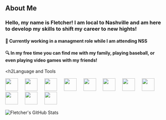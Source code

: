 <h2>About Me</h2>

<h3>Hello, my name is Fletcher! I am local to Nashville and am here to develop my skills to shift my career to new hights!</h3>

<h4>🏢 Currently working in a managment role while I am attending NSS</h4> 
<h4>🔍 In my free time you can find me with my family, playing baseball, or even playing video games with my friends!</h4> 

<h2Language and Tools</h2>

<div align="left"> 
     <img src="https://camo.githubusercontent.com/83332cff730c24fb7829ea5ff814d2629572848a0881cf9a60222ef296263782/68747470733a2f2f736b696c6c69636f6e732e6465762f69636f6e733f693d6a73" height="40" />
     <img width="14" />
     <img src="https://camo.githubusercontent.com/f2ce4039c99cf35adde738583ab0fbcd60eaafccf1e949884bda91d0b5c819ce/68747470733a2f2f63646e2e6a7364656c6976722e6e65742f67682f64657669636f6e732f64657669636f6e2f69636f6e732f68746d6c352f68746d6c352d6f726967696e616c2e737667" height="40" />
     <img width="14" />
     <img src="https://camo.githubusercontent.com/0da944f181647261c840e34b20ed7e3ca44ddc150869c6ea550cf98d06c81a37/68747470733a2f2f63646e2e6a7364656c6976722e6e65742f67682f64657669636f6e732f64657669636f6e2f69636f6e732f637373332f637373332d6f726967696e616c2e737667" height="40" />
     <img width="14" />
     <img src="https://camo.githubusercontent.com/aed5f69c00ea3fd8c8bc70b89d236efae340eb3024526fd11bcba51c80c4aa40/68747470733a2f2f63646e2e6a7364656c6976722e6e65742f67682f64657669636f6e732f64657669636f6e2f69636f6e732f72656163742f72656163742d6f726967696e616c2e737667" height="40" />
     <img width="14" />
     <img src="https://camo.githubusercontent.com/70e5616dbd07222e33c75aeef97ac25e7ef9c5d57d5763c9a15f2fdc146418fd/68747470733a2f2f736b696c6c69636f6e732e6465762f69636f6e733f693d6373" height="40" /> 
     <img width="14" /> 
     <img src="https://camo.githubusercontent.com/c29bb71baeb986a6b13519d89dfbc0f93b3f252ce64deb423917c1ea258e9ff7/68747470733a2f2f736b696c6c69636f6e732e6465762f69636f6e733f693d6669676d61" height="40" /> 
     <img width="14" />
     <img src="https://camo.githubusercontent.com/eaa8cd7699a5a051355c1265a397303230be181869e4ccd74921858f5fa5e608/68747470733a2f2f736b696c6c69636f6e732e6465762f69636f6e733f693d6669726562617365" height="40" />
     <img width="14" />
     <img src="https://camo.githubusercontent.com/cac9cb122b22e852f5624d103e8656925976bf1a807a6bf4cd6751420731836f/68747470733a2f2f736b696c6c69636f6e732e6465762f69636f6e733f693d706f73746d616e" height="40" />
     <img width="14">
     <img src="https://camo.githubusercontent.com/a3e65c4a887a1abb4fdb1cf11771df9db7ea20f3d5aa683c51999899613bb8a5/68747470733a2f2f736b696c6c69636f6e732e6465762f69636f6e733f693d676974687562" height="40" />
     <img width="14" />
     <img src="https://camo.githubusercontent.com/25d07ba4220a3fcadb4af12394d157494ec298dec4ecd86321961427ea18c9e8/68747470733a2f2f63646e2e6a7364656c6976722e6e65742f67682f64657669636f6e732f64657669636f6e2f69636f6e732f7673636f64652f7673636f64652d6f726967696e616c2e737667" height="40" />
     <img width="14" />
     <img src="https://camo.githubusercontent.com/d7ba68805acd93fbf2619de8fa0420e7dcfda1b721b2f84c917bf89caa1f964c/68747470733a2f2f63646e2e73696d706c6569636f6e732e6f72672f6e65746c6966792f303043374237" height="40" />
</div>

![Fletcher's GitHub Stats](https://github-readme-stats.vercel.app/api?username=curiousgrids&theme=radical)
     

